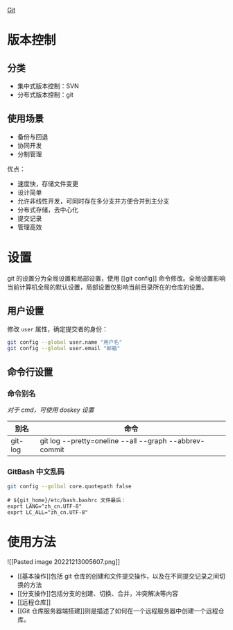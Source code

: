 [Git](https://git-scm.com)

# 版本控制

## 分类

- 集中式版本控制：SVN
- 分布式版本控制：git

## 使用场景

- 备份与回退
- 协同开发
- 分制管理

优点：
- 速度快，存储文件变更
- 设计简单
- 允许非线性开发，可同时存在多分支并方便合并到主分支
- 分布式存储，去中心化
- 提交记录
- 管理高效

# 设置

git 的设置分为全局设置和局部设置，使用 [[git config]] 命令修改。全局设置影响当前计算机全局的默认设置，局部设置仅影响当前目录所在的仓库的设置。

## 用户设置

修改 `user` 属性，确定提交者的身份：

```bash
git config --global user.name "用户名"
git config --global user.email "邮箱"
```

## 命令行设置

### 命令别名

*对于 cmd，可使用 doskey 设置*

| 别名    | 命令                                                   |
| ------- | ------------------------------------------------------ |
| git-log | git log --pretty=oneline --all --graph --abbrev-commit |

### GitBash 中文乱码

```bash
git config --golbal core.quotepath false
```

```
# ${git_home}/etc/bash.bashrc 文件最后：
exprt LANG="zh_cn.UTF-8"
exprt LC_ALL="zh_cn.UTF-8"
```

# 使用方法

![[Pasted image 20221213005607.png]]

- [[基本操作]]包括 git 仓库的创建和文件提交操作，以及在不同提交记录之间切换的方法
- [[分支操作]]包括分支的创建、切换、合并，冲突解决等内容
- [[远程仓库]]
- [[Git 仓库服务器端搭建]]则是描述了如何在一个远程服务器中创建一个远程仓库。